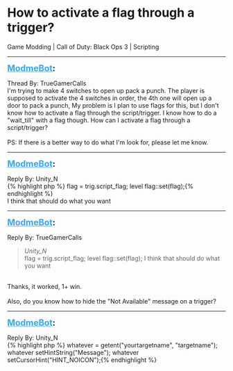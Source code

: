 # How to activate a flag through a trigger?
Game Modding | Call of Duty: Black Ops 3 | Scripting

---
<strong style="font-size: 1.4em;"><span style="text-decoration: underline;text-decoration-color: #34a7f9;"><span style="color:#34a7f9;">ModmeBot</span></span>:</strong>

<p>Thread By: TrueGamerCalls<br />I&#39;m trying to make 4 switches to open up pack a punch. The player is supposed to activate the 4 switches in order, the 4th one will open up a door to pack a punch, My problem is I plan to use flags for this, but I don&#39;t know how to activate a flag through the script/trigger. I know how to do a &quot;wait_till&quot; with a flag though. How can I activate a flag through a script/trigger?<br /> <br />PS: If there is a better way to do what I&#39;m look for, please let me know.</p>

---
<strong style="font-size: 1.4em;"><span style="text-decoration: underline;text-decoration-color: #34a7f9;"><span style="color:#34a7f9;">ModmeBot</span></span>:</strong>

<p>Reply By: Unity_N<br />{% highlight php %}
flag = trig.script_flag;
level flag::set(flag);{% endhighlight %}
 <br />I think that should do what you want</p>

---
<strong style="font-size: 1.4em;"><span style="text-decoration: underline;text-decoration-color: #34a7f9;"><span style="color:#34a7f9;">ModmeBot</span></span>:</strong>

<p>Reply By: TrueGamerCalls<br /><blockquote><em>Unity_N</em><br />flag = trig.script_flag; level flag::set(flag);   I think that should do what you want</blockquote><br /> Thanks, it worked, 1+ win.<br /> <br />Also, do you know how to hide the &quot;Not Available&quot; message on a trigger?</p>

---
<strong style="font-size: 1.4em;"><span style="text-decoration: underline;text-decoration-color: #34a7f9;"><span style="color:#34a7f9;">ModmeBot</span></span>:</strong>

<p>Reply By: Unity_N<br />{% highlight php %}
whatever = getent("yourtargetname", "targetname");
whatever setHintString("Message");
whatever setCursorHint("HINT_NOICON");{% endhighlight %}
</p>
